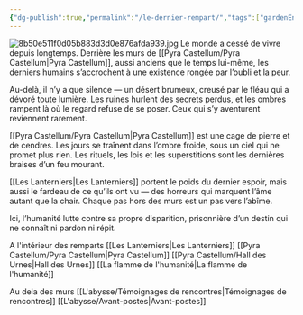 ```yaml
---
{"dg-publish":true,"permalink":"/le-dernier-rempart/","tags":["gardenEntry"]}
---
```


![8b50e511f0d05b883d3d0e876afda939.jpg](/img/user/8b50e511f0d05b883d3d0e876afda939.jpg)
Le monde a cessé de vivre depuis longtemps. Derrière les murs de [[Pyra Castellum/Pyra Castellum\|Pyra Castellum]], aussi anciens que le temps lui-même, les derniers humains s’accrochent à une existence rongée par l’oubli et la peur.

Au-delà, il n’y a que silence — un désert brumeux, creusé par le fléau qui a dévoré toute lumière. Les ruines hurlent des secrets perdus, et les ombres rampent là où le regard refuse de se poser. Ceux qui s’y aventurent reviennent rarement.

[[Pyra Castellum/Pyra Castellum\|Pyra Castellum]] est une cage de pierre et de cendres. Les jours se traînent dans l’ombre froide, sous un ciel qui ne promet plus rien. Les rituels, les lois et les superstitions sont les dernières braises d’un feu mourant.

[[Les Lanterniers\|Les Lanterniers]] portent le poids du dernier espoir, mais aussi le fardeau de ce qu’ils ont vu — des horreurs qui marquent l’âme autant que la chair. Chaque pas hors des murs est un pas vers l’abîme.

Ici, l’humanité lutte contre sa propre disparition, prisonnière d’un destin qui ne connaît ni pardon ni répit.

A l'intérieur des remparts
[[Les Lanterniers\|Les Lanterniers]]
[[Pyra Castellum/Pyra Castellum\|Pyra Castellum]]
[[Pyra Castellum/Hall des Urnes\|Hall des Urnes]]
[[La flamme de l'humanité\|La flamme de l'humanité]]

Au dela des murs
[[L'abysse/Témoignages de rencontres\|Témoignages de rencontres]]
[[L'abysse/Avant-postes\|Avant-postes]]